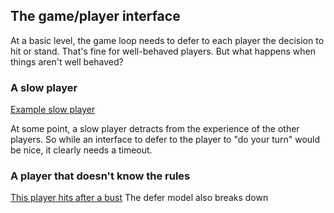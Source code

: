 ## The game/player interface

At a basic level, the game loop needs to defer to each player the decision to hit or stand. That's fine for well-behaved players.  But what happens when things aren't well behaved?

### A slow player
[Example slow player](/blob/master/src/main/java/com/sweeneyb/blackjack/players/SlowPlayer.java)

At some point, a slow player detracts from the experience of the other players.  So while an interface to defer to the player to "do your turn" would be nice, it clearly needs a timeout.

### A player that doesn't know the rules
[This player hits after a bust](/blob/master/src/main/java/com/sweeneyb/blackjack/players/HitTooMuchPlayer.java)
The defer model also breaks down  